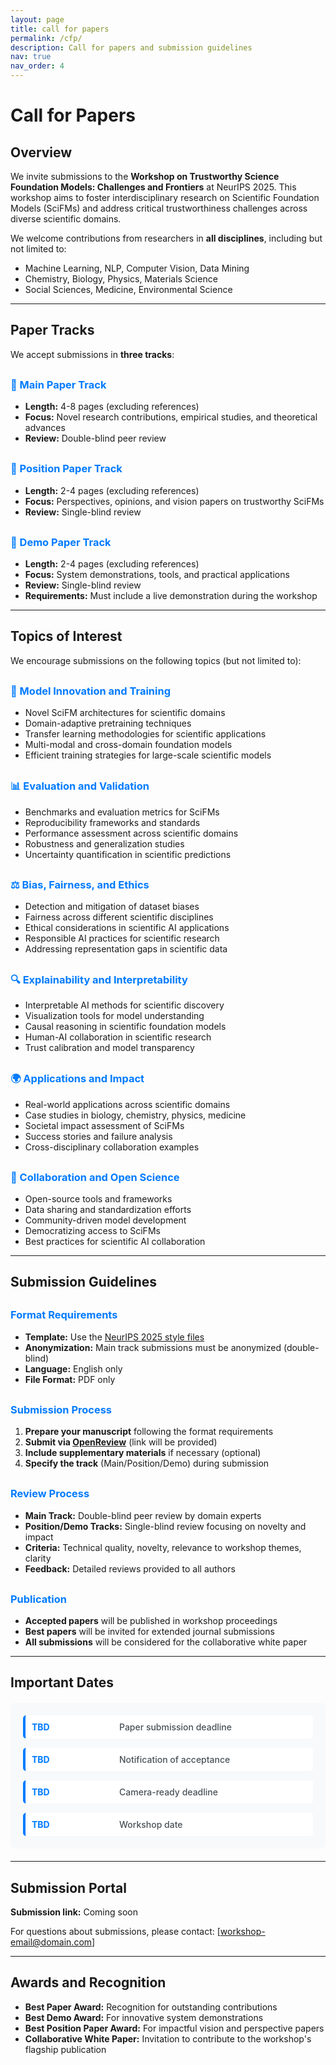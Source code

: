 ```yaml
---
layout: page
title: call for papers
permalink: /cfp/
description: Call for papers and submission guidelines
nav: true
nav_order: 4
---
```


# Call for Papers

## Overview

We invite submissions to the **Workshop on Trustworthy Science Foundation Models: Challenges and Frontiers** at NeurIPS 2025. This workshop aims to foster interdisciplinary research on Scientific Foundation Models (SciFMs) and address critical trustworthiness challenges across diverse scientific domains.

We welcome contributions from researchers in **all disciplines**, including but not limited to:

- Machine Learning, NLP, Computer Vision, Data Mining
- Chemistry, Biology, Physics, Materials Science
- Social Sciences, Medicine, Environmental Science

---

## Paper Tracks

We accept submissions in **three tracks**:

### 🎯 Main Paper Track

- **Length:** 4-8 pages (excluding references)
- **Focus:** Novel research contributions, empirical studies, and theoretical advances
- **Review:** Double-blind peer review

### 💭 Position Paper Track

- **Length:** 2-4 pages (excluding references)
- **Focus:** Perspectives, opinions, and vision papers on trustworthy SciFMs
- **Review:** Single-blind review

### 🚀 Demo Paper Track

- **Length:** 2-4 pages (excluding references)
- **Focus:** System demonstrations, tools, and practical applications
- **Review:** Single-blind review
- **Requirements:** Must include a live demonstration during the workshop

---

## Topics of Interest

We encourage submissions on the following topics (but not limited to):

### 🔬 Model Innovation and Training

- Novel SciFM architectures for scientific domains
- Domain-adaptive pretraining techniques
- Transfer learning methodologies for scientific applications
- Multi-modal and cross-domain foundation models
- Efficient training strategies for large-scale scientific models

### 📊 Evaluation and Validation

- Benchmarks and evaluation metrics for SciFMs
- Reproducibility frameworks and standards
- Performance assessment across scientific domains
- Robustness and generalization studies
- Uncertainty quantification in scientific predictions

### ⚖️ Bias, Fairness, and Ethics

- Detection and mitigation of dataset biases
- Fairness across different scientific disciplines
- Ethical considerations in scientific AI applications
- Responsible AI practices for scientific research
- Addressing representation gaps in scientific data

### 🔍 Explainability and Interpretability

- Interpretable AI methods for scientific discovery
- Visualization tools for model understanding
- Causal reasoning in scientific foundation models
- Human-AI collaboration in scientific research
- Trust calibration and model transparency

### 🌍 Applications and Impact

- Real-world applications across scientific domains
- Case studies in biology, chemistry, physics, medicine
- Societal impact assessment of SciFMs
- Success stories and failure analysis
- Cross-disciplinary collaboration examples

### 🤝 Collaboration and Open Science

- Open-source tools and frameworks
- Data sharing and standardization efforts
- Community-driven model development
- Democratizing access to SciFMs
- Best practices for scientific AI collaboration

---

## Submission Guidelines

### Format Requirements

- **Template:** Use the [NeurIPS 2025 style files](https://neurips.cc/Conferences/2025/PaperInformation/StyleFiles)
- **Anonymization:** Main track submissions must be anonymized (double-blind)
- **Language:** English only
- **File Format:** PDF only

### Submission Process

1. **Prepare your manuscript** following the format requirements
2. **Submit via [OpenReview](https://openreview.net/)** (link will be provided)
3. **Include supplementary materials** if necessary (optional)
4. **Specify the track** (Main/Position/Demo) during submission

### Review Process

- **Main Track:** Double-blind peer review by domain experts
- **Position/Demo Tracks:** Single-blind review focusing on novelty and impact
- **Criteria:** Technical quality, novelty, relevance to workshop themes, clarity
- **Feedback:** Detailed reviews provided to all authors

### Publication

- **Accepted papers** will be published in workshop proceedings
- **Best papers** will be invited for extended journal submissions
- **All submissions** will be considered for the collaborative white paper

---

## Important Dates

<div class="dates-container">
<div class="date-item">
<div class="date">TBD</div>
<div class="event">Paper submission deadline</div>
</div>

<div class="date-item">
<div class="date">TBD</div>
<div class="event">Notification of acceptance</div>
</div>

<div class="date-item">
<div class="date">TBD</div>
<div class="event">Camera-ready deadline</div>
</div>

<div class="date-item">
<div class="date">TBD</div>
<div class="event">Workshop date</div>
</div>
</div>

---

## Submission Portal

**Submission link:** Coming soon

For questions about submissions, please contact: [workshop-email@domain.com]

---

## Awards and Recognition

- **Best Paper Award:** Recognition for outstanding contributions
- **Best Demo Award:** For innovative system demonstrations
- **Best Position Paper Award:** For impactful vision and perspective papers
- **Collaborative White Paper:** Invitation to contribute to the workshop's flagship publication

<style>
.dates-container {
    background: #f8f9fa;
    padding: 20px;
    border-radius: 8px;
    margin: 20px 0;
}

.date-item {
    display: flex;
    align-items: center;
    margin-bottom: 15px;
    padding: 10px;
    background: white;
    border-radius: 5px;
    border-left: 4px solid #007bff;
}

.date-item:last-child {
    margin-bottom: 0;
}

.date {
    min-width: 120px;
    font-weight: bold;
    color: #007bff;
    margin-right: 20px;
}

.event {
    color: #495057;
    font-weight: 500;
}

h3 {
    color: #007bff;
    margin-top: 30px;
}

.track-info {
    background: #e3f2fd;
    padding: 15px;
    border-radius: 8px;
    margin: 15px 0;
    border-left: 4px solid #007bff;
}
</style>

